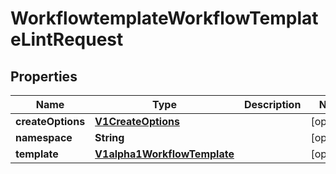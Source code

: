 

# WorkflowtemplateWorkflowTemplateLintRequest

## Properties

Name | Type | Description | Notes
------------ | ------------- | ------------- | -------------
**createOptions** | [**V1CreateOptions**](V1CreateOptions.md) |  |  [optional]
**namespace** | **String** |  |  [optional]
**template** | [**V1alpha1WorkflowTemplate**](V1alpha1WorkflowTemplate.md) |  |  [optional]



